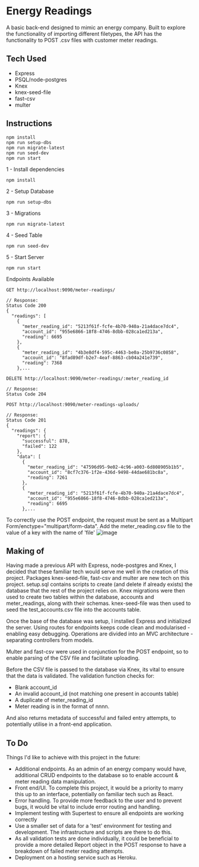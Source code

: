 # Energy Readings
A basic back-end designed to mimic an energy company. 
Built to explore the functionality of importing different filetypes, the API has the functionality to POST .csv files with customer meter readings.


## Tech Used

- Express
- PSQL/node-postgres
- Knex
- knex-seed-file
- fast-csv
- multer

## Instructions
```
npm install
npm run setup-dbs
npm run migrate-latest
npm run seed-dev
npm run start
```

1 - Install dependencies
```
npm install
```

2 - Setup Database
```
npm run setup-dbs
```

3 - Migrations
```
npm run migrate-latest
```

4 - Seed Table
```
npm run seed-dev
```

5 - Start Server
```
npm run start
```

Endpoints Available
```
GET http://localhost:9090/meter-readings/

// Response:
Status Code 200
{
  "readings": [
    {
      "meter_reading_id": "5213f61f-fcfe-4b70-940a-21a4dace7dc4",
      "account_id": "955e6866-18f8-4746-8dbb-028ca1ed213a",
      "reading": 6695
    },
    {
      "meter_reading_id": "4b3e8df4-595c-4463-be0a-25b9736c0858",
      "account_id": "8fad89df-b2e7-4eaf-8863-cb04a241e739",
      "reading": 7368
    },...
```
```
DELETE http://localhost:9090/meter-readings/:meter_reading_id

// Response:
Status Code 204
```
```
POST http://localhost:9090/meter-readings-uploads/

// Response: 
Status Code 201
{
  "readings": {
    "report": {
      "successful": 878,
      "failed": 122
    },
    "data": [
      {
        "meter_reading_id": "47596d95-9e02-4c96-a003-6d808905b1b5",
        "account_id": "8cf7c376-1f2e-436d-9498-44dae681bc8a",
        "reading": 7261
      },
      {
        "meter_reading_id": "5213f61f-fcfe-4b70-940a-21a4dace7dc4",
        "account_id": "955e6866-18f8-4746-8dbb-028ca1ed213a",
        "reading": 6695
      },...
```


To correctly use the POST endpoint, the request must be sent as a Multipart Form/enctype="multipart/form-data".
Add the meter_reading.csv file to the value of a key with the name of 'file'
![image](https://user-images.githubusercontent.com/71641507/114737987-736dac80-9d3f-11eb-9e50-8ccfa32b166b.png)


## Making of
Having made a previous API with Express, node-postgres and Knex, I decided that these familiar tech would serve me well in the creation of this project. 
Packages knex-seed-file, fast-csv and multer are new tech on this project.
setup.sql contains scripts to create (and delete if already exists) the database that the rest of the project relies on. 
Knex migrations were then used to create two tables within the database, accounts and meter_readings, along with their schemas. 
knex-seed-file was then used to seed the test_accounts.csv file into the accounts table.

Once the base of the database was setup, I installed Express and initialized the server.
Using routes for endpoints keeps code clean and modularised - enabling easy debugging.
Operations are divided into an MVC architecture - separating controllers from models.

Multer and fast-csv were used in conjunction for the POST endpoint, so to enable parsing of the CSV file and facilitate uploading.

Before the CSV file is passed to the database via Knex, its vital to ensure that the data is validated. 
The validation function checks for:
- Blank account_id
- An invalid account_id (not matching one present in accounts table)
- A duplicate of meter_reading_id
- Meter reading is in the format of nnnn.

And also returns metadata of successful and failed entry attempts, to potentially utilise in a front-end application.

## To Do 
Things I'd like to achieve with this project in the future:
- Additional endpoints. As an admin of an energy company would have, additional CRUD endpoints to the database so to enable account & meter reading data manipulation.
- Front end/UI. To complete this project, it would be a priority to marry this up to an interface, potentially on familiar tech such as React. 
- Error handling. To provide more feedback to the user and to prevent bugs, it would be vital to include error routing and handling.
- Implement testing with Supertest to ensure all endpoints are working correctly
- Use a smaller set of data for a 'test' environment for testing and development. The infrastructure and scripts are there to do this.
- As all validation tests are done individually, it could be beneficial to provide a more detailed Report object in the POST response to have a breakdown of failed meter reading attempts.
- Deployment on a hosting service such as Heroku. 
